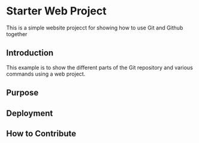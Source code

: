 # Starter Web Project

This is a simple website projecct for showing how to use Git and Github together

## Introduction

This example is to show the different parts of the Git repository and various commands using a web project.

## Purpose

## Deployment

## How to Contribute

